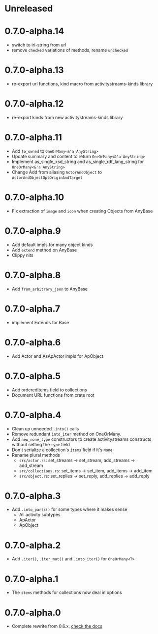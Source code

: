 # Unreleased

# 0.7.0-alpha.14
- switch to iri-string from url
- remove `checked` variations of methods, rename `unchecked`

# 0.7.0-alpha.13
- re-export url functions, kind macro from activitystreams-kinds library

# 0.7.0-alpha.12
- re-export kinds from new activitystreams-kinds library

# 0.7.0-alpha.11
- Add `to_owned` to `OneOrMany<&'a AnyString>`
- Update summary and content to return `OneOrMany<&'a AnyString>`
- Implement as_single_xsd_string and as_single_rdf_lang_string for `OneOrMany<&'a AnyString>`
- Change Add from aliasing `ActorAndObject` to `ActorAndObjectOptOriginAndTarget`

# 0.7.0-alpha.10
- Fix extraction of `image` and `icon` when creating Objects from AnyBase

# 0.7.0-alpha.9
- Add default impls for many object kinds
- Add `extend` method on AnyBase
- Clippy nits

# 0.7.0-alpha.8
- Add `from_arbitrary_json` to AnyBase

# 0.7.0-alpha.7
- implement Extends for Base

# 0.7.0-alpha.6
- Add Actor and AsApActor impls for ApObject

# 0.7.0-alpha.5
- Add orderedItems field to collections
- Document URL functions from crate root

# 0.7.0-alpha.4
- Clean up unneeded `.into()` calls
- Remove redundant `into_iter` method on OneOrMany.
- Add `new_none_type` constructors to create activitystreams constructs without setting the `type`
    field
- Don't serialize a collection's `items` field if it's `None`
- Rename plural methods
    - `src/actor.rs`: set_streams -> set_stream, add_streams -> add_stream
    - `src/collections.rs`: set_items -> set_item, add_items -> add_item
    - `src/object.rs`: set_replies -> set_reply, add_replies -> add_reply

# 0.7.0-alpha.3
- Add `.into_parts()` for some types where it makes sense
    - All activity subtypes
    - ApActor
    - ApObject

# 0.7.0-alpha.2
- Add `.iter()`, `.iter_mut()` and `.into_iter()` for `OneOrMany<T>`

# 0.7.0-alpha.1
- The `items` methods for collections now deal in options

# 0.7.0-alpha.0
- Complete rewrite from 0.6.x, [check the docs](https://docs.rs/activitystreams)

